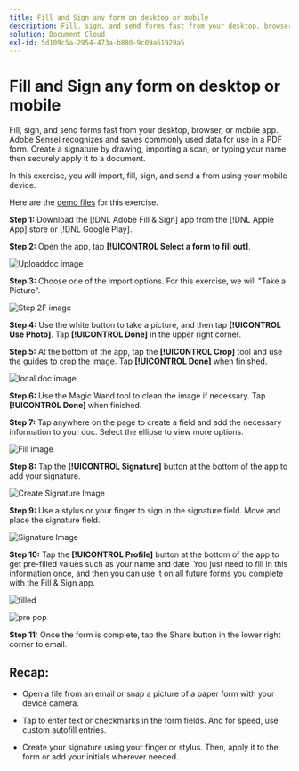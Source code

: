 ```yaml
---
title: Fill and Sign any form on desktop or mobile
description: Fill, sign, and send forms fast from your desktop, browser, or mobile app
solution: Document Cloud
exl-id: 5d109c5a-2954-473a-b880-9c09a61929a5
---
```

# Fill and Sign any form on desktop or mobile

Fill, sign, and send forms fast from your desktop, browser, or mobile app. Adobe Sensei recognizes and saves commonly used data for use in a PDF form. Create a signature by drawing, importing a scan, or typing your name then securely apply it to a document.

In this exercise, you will import, fill, sign, and send a from using your mobile device.

Here are the [demo files](assets/03_FillSignScan.zip) for this exercise.

**Step 1:** Download the [!DNL Adobe Fill & Sign] app from the [!DNL Apple App] store or [!DNL Google Play].

**Step 2:** Open the app, tap **[!UICONTROL Select a form to fill out]**.

![Uploaddoc image](assets/mobilescan.jpg)

**Step 3:** Choose one of the import options. For this exercise, we will "Take a Picture".  

![Step 2F image](assets/Step2F.jpg)

**Step 4:** Use the white button to take a picture, and then tap **[!UICONTROL Use Photo]**. Tap **[!UICONTROL Done]** in the upper right corner.

**Step 5:** At the bottom of the app, tap the **[!UICONTROL Crop]** tool and use the guides to crop the image. Tap **[!UICONTROL Done]** when finished.

![local doc image](assets/localdoc.jpg)

**Step 6:** Use the Magic Wand tool to clean the image if necessary. Tap **[!UICONTROL Done]** when finished.

**Step 7:** Tap anywhere on the page to create a field and add the necessary information to your doc. Select the ellipse to view more options.

![Fill image](assets/fill.jpg)


**Step 8:** Tap the **[!UICONTROL Signature]** button at the bottom of the app to add your signature. 

![Create Signature Image](assets/createsign.jpg)

**Step 9:** Use a stylus or your finger to sign in the signature field. Move and place the signature field.

![Signature Image](assets/sign.jpg)

**Step 10:** Tap the **[!UICONTROL Profile]** button at the bottom of the app to get pre-filled values such as your name and date. You just need to fill in this information once, and then you can use it on all future forms you complete with the Fill & Sign app.

![filled](assets/filled.jpg)

![pre pop](assets/prepop.jpg)

**Step 11:** Once the form is complete, tap the Share button in the lower right corner to email.

## Recap:

* Open a file from an email or snap a picture of a paper form with your device camera. 

* Tap to enter text or checkmarks in the form fields. And for speed, use custom autofill entries.

* Create your signature using your finger or stylus. Then, apply it to the form or add your initials wherever needed.
